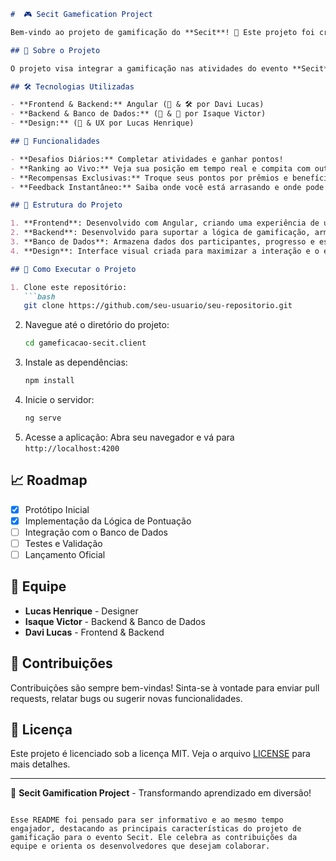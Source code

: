 ```markdown
#  🎮 Secit Gamefication Project

Bem-vindo ao projeto de gamificação do **Secit**! 🚀 Este projeto foi criado para transformar o evento **Secit** em uma experiência interativa e envolvente, onde participantes podem se divertir, competir e aprender ao mesmo tempo. 

## 📜 Sobre o Projeto

O projeto visa integrar a gamificação nas atividades do evento **Secit**, criando desafios, metas e recompensas que incentivam a participação ativa e o aprendizado contínuo dos participantes. Usando a tecnologia **Angular** para criar uma interface fluida e intuitiva, este projeto é a fusão perfeita de design, desenvolvimento e inovação.

## 🛠️ Tecnologias Utilizadas

- **Frontend & Backend:** Angular (🎨 & 🛠️ por Davi Lucas)
- **Backend & Banco de Dados:** (💾 & 🔧 por Isaque Victor)
- **Design:** (🎨 & UX por Lucas Henrique)

## 🌟 Funcionalidades

- **Desafios Diários:** Completar atividades e ganhar pontos!
- **Ranking ao Vivo:** Veja sua posição em tempo real e compita com outros participantes.
- **Recompensas Exclusivas:** Troque seus pontos por prêmios e benefícios.
- **Feedback Instantâneo:** Saiba onde você está arrasando e onde pode melhorar.

## 🧩 Estrutura do Projeto

1. **Frontend**: Desenvolvido com Angular, criando uma experiência de usuário dinâmica e responsiva.
2. **Backend**: Desenvolvido para suportar a lógica de gamificação, armazenamento de dados e autenticação.
3. **Banco de Dados**: Armazena dados dos participantes, progresso e estatísticas em tempo real.
4. **Design**: Interface visual criada para maximizar a interação e o engajamento.

## 🚀 Como Executar o Projeto

1. Clone este repositório:
   ```bash
   git clone https://github.com/seu-usuario/seu-repositorio.git
   ```
2. Navegue até o diretório do projeto:
   ```bash
   cd gameficacao-secit.client
   ```
3. Instale as dependências:
   ```bash
   npm install
   ```
4. Inicie o servidor:
   ```bash
   ng serve
   ```
5. Acesse a aplicação:
   Abra seu navegador e vá para `http://localhost:4200`

## 📈 Roadmap

- [x] Protótipo Inicial
- [x] Implementação da Lógica de Pontuação
- [ ] Integração com o Banco de Dados
- [ ] Testes e Validação
- [ ] Lançamento Oficial

## 👥 Equipe

- **Lucas Henrique** - Designer
- **Isaque Victor** - Backend & Banco de Dados
- **Davi Lucas** - Frontend & Backend

## 🤝 Contribuições

Contribuições são sempre bem-vindas! Sinta-se à vontade para enviar pull requests, relatar bugs ou sugerir novas funcionalidades.

## 📄 Licença

Este projeto é licenciado sob a licença MIT. Veja o arquivo [LICENSE](LICENSE) para mais detalhes.

---

🎉 **Secit Gamification Project** - Transformando aprendizado em diversão!
```

Esse README foi pensado para ser informativo e ao mesmo tempo engajador, destacando as principais características do projeto de gamificação para o evento Secit. Ele celebra as contribuições da equipe e orienta os desenvolvedores que desejam colaborar.
